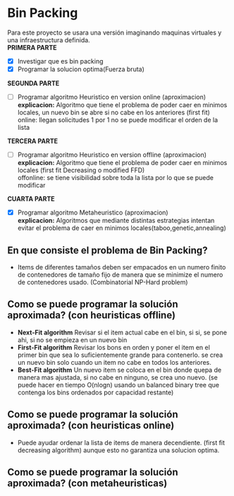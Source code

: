 # Bin Packing  
Para este proyecto se usara una versión imaginando maquinas virtuales y una infraestructura definida.   
**PRIMERA PARTE**
- [x] Investigar que es bin packing
- [x] Programar la solucion optima(Fuerza bruta)

**SEGUNDA PARTE**
- [ ] Programar algoritmo Heuristico en version online (aproximacion)  
**explicacion:** Algoritmo que tiene el problema de poder caer en minimos locales, un nuevo bin se abre si no cabe en los anteriores (first fit)
                 online: llegan solicitudes 1 por 1 no se puede modificar el orden de la lista  

**TERCERA PARTE**
- [ ] Programar algoritmo Heuristico en version offline (aproximacion)  
**explicacion:** Algoritmo que tiene el problema de poder caer en minimos locales (first fit Decreasing o modified FFD)   
                  offonline: se tiene visibilidad sobre toda la lista por lo que se puede modificar  
                  
**CUARTA PARTE**
- [x] Programar algoritmo Metaheuristico (aproximacion)  
**explicacion:** Algoritmos que mediante distintas estrategias intentan evitar el problema de caer en minimos locales(taboo,genetic,annealing)  



## En que consiste el problema de Bin Packing?  

- Items de diferentes tamaños deben ser empacados en un numero finito de contenedores de tamaño fijo de manera que se minimize el numero de contenedores usado. (Combinatorial NP-Hard problem)  
## Como se puede programar la solución aproximada? (con heuristicas offline) 
- **Next-Fit algorithm** Revisar si el item actual cabe en el bin, si si, se pone ahi, si no se empieza en un nuevo bin
- **First-Fit algorithm** Revisar los bons en orden y poner el item en el primer bin que sea lo suficientemente grande para contenerlo. se crea un nuevo bin solo cuando un item no cabe en todos los anteriores.
- **Best-Fit algorithm** Un nuevo item se coloca en el bin donde quepa de manera mas ajustada, si no cabe en ninguno, se crea uno nuevo. (se puede hacer en tiempo O(nlogn) usando un balanced binary tree que contenga los bins ordenados por capacidad restante)
## Como se puede programar la solución aproximada? (con heuristicas online)  
- Puede ayudar ordenar  la lista de items de manera decendiente. (first fit decreasing algorithm) aunque esto no garantiza una solucion optima.
## Como se puede programar la solución aproximada? (con metaheuristicas)   


